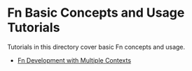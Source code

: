 # Fn Basic Concepts and Usage Tutorials
Tutorials in this directory cover basic Fn concepts and usage.

* [Fn Development with Multiple Contexts](UsingContexts/README.md)
